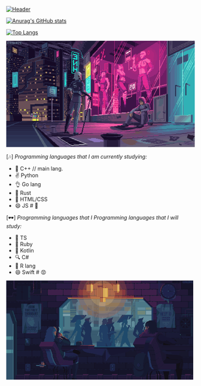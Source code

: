 [![Header](https://github.com/plzZarbotay/plzZarbotay/blob/main/assets/%D0%91%D0%B5%D0%B7%20%D0%BD%D0%B0%D0%B7%D0%B2%D0%B0%D0%BD%D0%B8%D1%8F.gif)](https://github.com/plzZarbotay)

[![Anurag's GitHub stats](https://github-readme-stats.vercel.app/api?username=plzZarBotay&theme=jolly&show_icons=true)](https://github.com/anuraghazra/github-readme-stats)

[![Top Langs](https://github-readme-stats.vercel.app/api/top-langs/?username=plzZarbotay&theme=jolly&layout=compact)](https://github.com/anuraghazra/github-readme-stats)


[![Header](https://github.com/plzZarbotay/plzZarbotay/blob/main/assets/df661b213ee05573007418bcd5cca532.gif)](https://github.com/plzZarbotay)

[🎶] *Programming languages that I am currently studying:*



- 🌱 C++ // main lang.
- ✌️ Python 
- 👌 Go lang
- 🎉 Rust
- 🤞 HTML/CSS
- 😄 JS # 🥶



[🕶️] *Programming languages that I Programming languages that I will study:*





- 👏 TS
- 🌿 Ruby
- 🧋 Kotlin
- 🔍 C#
- 🤞 R lang
- 😄 Swift # 😡



[![Header2](https://github.com/plzZarbotay/plzZarbotay/blob/main/assets/bellatorinmachina.gif)]((https://github.com/plzZarbotay))

